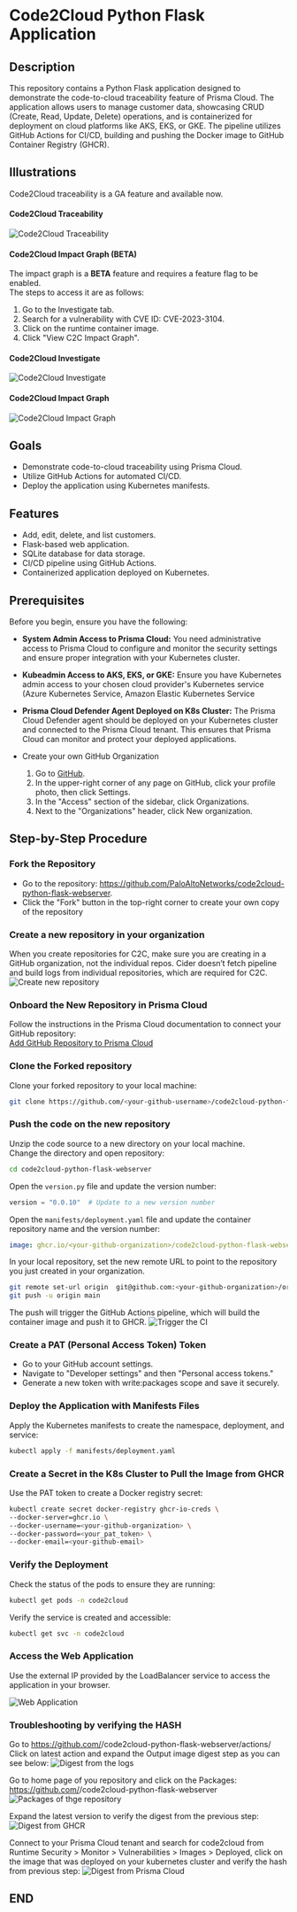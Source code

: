 # Code2Cloud Python Flask Application

## Description

This repository contains a Python Flask application designed to demonstrate the code-to-cloud traceability feature of Prisma Cloud. The application allows users to manage customer data, showcasing CRUD (Create, Read, Update, Delete) operations, and is containerized for deployment on cloud platforms like AKS, EKS, or GKE. The pipeline utilizes GitHub Actions for CI/CD, building and pushing the Docker image to GitHub Container Registry (GHCR).  

## Illustrations

Code2Cloud traceability is a GA feature and available now. 
#### Code2Cloud Traceability
![Code2Cloud Traceability](docs/code2cloud-traceability.png)


#### Code2Cloud Impact Graph (BETA)
The impact graph is a **BETA** feature and requires a feature flag to be enabled.  
The steps to access it are as follows:
1. Go to the Investigate tab.
2. Search for a vulnerability with CVE ID: CVE-2023-3104.
3. Click on the runtime container image.
4. Click "View C2C Impact Graph".

#### Code2Cloud Investigate
![Code2Cloud Investigate](docs/code2cloud-investigate.png)

#### Code2Cloud Impact Graph
![Code2Cloud Impact Graph](docs/code2cloud-impact-graph.png)

## Goals

- Demonstrate code-to-cloud traceability using Prisma Cloud.
- Utilize GitHub Actions for automated CI/CD.
- Deploy the application using Kubernetes manifests.  


## Features

- Add, edit, delete, and list customers.
- Flask-based web application.
- SQLite database for data storage.
- CI/CD pipeline using GitHub Actions.
- Containerized application deployed on Kubernetes.

## Prerequisites
Before you begin, ensure you have the following:  

- **System Admin Access to Prisma Cloud:** You need administrative access to Prisma Cloud to configure and monitor the security settings and ensure proper integration with your Kubernetes cluster.  

- **Kubeadmin Access to AKS, EKS, or GKE:** Ensure you have Kubernetes admin access to your chosen cloud provider's Kubernetes service (Azure Kubernetes Service, Amazon Elastic Kubernetes Service  

- **Prisma Cloud Defender Agent Deployed on K8s Cluster:** The Prisma Cloud Defender agent should be deployed on your Kubernetes cluster and connected to the Prisma Cloud tenant. This ensures that Prisma Cloud can monitor and protect your deployed applications.

- Create your own GitHub Organization
    1. Go to [GitHub](https://github.com/).
    1. In the upper-right corner of any page on GitHub, click your profile photo, then click Settings.
    1. In the "Access" section of the sidebar, click  Organizations.
    1. Next to the "Organizations" header, click New organization.


## Step-by-Step Procedure  

### Fork the Repository
 
- Go to the repository: https://github.com/PaloAltoNetworks/code2cloud-python-flask-webserver.  
- Click the "Fork" button in the top-right corner to create your own copy of the repository

### Create a new repository in your organization

When you create repositories for C2C, make sure you are creating in a GitHub organization, not the individual repos. Cider doesn’t fetch pipeline and build logs from individual repositories, which are required for C2C.  
![Create new repository](docs/create-new-repo.png)

### Onboard the New Repository in Prisma Cloud

Follow the instructions in the Prisma Cloud documentation to connect your GitHub repository:  
[Add GitHub Repository to Prisma Cloud](https://docs.prismacloud.io/en/classic/appsec-admin-guide/get-started/connect-your-repositories/code-repositories/add-github)

### Clone the Forked repository

Clone your forked repository to your local machine:
```bash
git clone https://github.com/<your-github-username>/code2cloud-python-flask-webserver.git
```

### Push the code on the new repository

Unzip the code source to a new directory on your local machine.  
Change the directory and open repository:  

```bash
cd code2cloud-python-flask-webserver
```

Open the `version.py` file and update the version number:
```python
version = "0.0.10"  # Update to a new version number
```

Open the `manifests/deployment.yaml` file and update the container repository name and the  version number:
```yaml
image: ghcr.io/<your-github-organization>/code2cloud-python-flask-webserver:v0.0.10  # Update the ontainer repository name with your github username and the version number
```

In your local repository, set the new remote URL to point to the repository you just created in your organization.
```bash
git remote set-url origin  git@github.com:<your-github-organization>/org-code2cloud-python-flask-webserver.git
git push -u origin main
```

The push will trigger the GitHub Actions pipeline, which will build the container image and push it to GHCR.
![Trigger the CI](docs/trigger-ci.png)

### Create a PAT (Personal Access Token) Token
- Go to your GitHub account settings.
- Navigate to "Developer settings" and then "Personal access tokens."
- Generate a new token with write:packages scope and save it securely.

### Deploy the Application with Manifests Files
Apply the Kubernetes manifests to create the namespace, deployment, and service:
```bash
kubectl apply -f manifests/deployment.yaml
```

### Create a Secret in the K8s Cluster to Pull the Image from GHCR  

Use the PAT token to create a Docker registry secret:
```bash
kubectl create secret docker-registry ghcr-io-creds \
--docker-server=ghcr.io \
--docker-username=<your-github-organization> \
--docker-password=<your_pat_token> \
--docker-email=<your-github-email>
```

### Verify the Deployment
Check the status of the pods to ensure they are running:
```bash
kubectl get pods -n code2cloud
```

Verify the service is created and accessible:
```bash
kubectl get svc -n code2cloud
```

### Access the Web Application
Use the external IP provided by the LoadBalancer service to access the application in your browser.  

![Web Application](docs/webapp.png)

### Troubleshooting by verifying the HASH 

Go to https://github.com/<your-github-organization>/code2cloud-python-flask-webserver/actions/  
Click on latest action and expand the Output image digest step as you can see below:
![Digest from the logs](docs/digest-logs.png)

Go to home page of you repository and click on the Packages: https://github.com/<your-github-organization>/code2cloud-python-flask-webserver
![Packages of thge repository](docs/repo-packages.png)

Expand the latest version to verify the digest from the previous step:
![Digest from GHCR](docs/digest-ghcr.png)

Connect to your Prisma Cloud tenant and search for code2cloud from Runtime Security > Monitor > Vulnerabilities > Images > Deployed, click on the image that was deployed on your kubernetes cluster and verify the hash from previous step:
![Digest from Prisma Cloud](docs/digest-prisma-cloud.png)

## END

